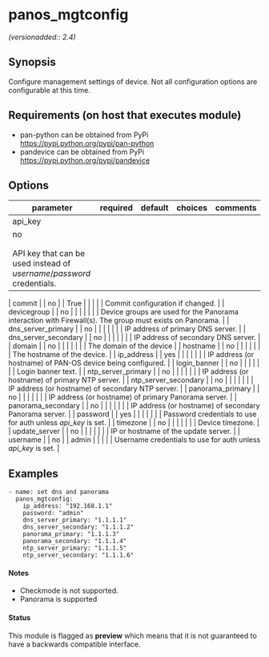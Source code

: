 # panos_mgtconfig

_(versionadded:: 2.4)_


## Synopsis

Configure management settings of device. Not all configuration options are configurable at this time.


## Requirements (on host that executes module)

- pan-python can be obtained from PyPi https://pypi.python.org/pypi/pan-python
- pandevice can be obtained from PyPi https://pypi.python.org/pypi/pandevice

## Options

| parameter | required | default | choices | comments |
| --- | --- | --- | --- | --- |
| api_key  |
| no |
|  |
| |  |
| API key that can be used instead of <em>username</em>/<em>password</em> credentials.  |
</td></tr>
| commit  |
| no |
| True |
| |  |
| Commit configuration if changed.  |
</td></tr>
| devicegroup  |
| no |
|  |
| |  |
| Device groups are used for the Panorama interaction with Firewall(s). The group must exists on Panorama.  |
</td></tr>
| dns_server_primary  |
| no |
|  |
| |  |
| IP address of primary DNS server.  |
</td></tr>
| dns_server_secondary  |
| no |
|  |
| |  |
| IP address of secondary DNS server.  |
</td></tr>
| domain  |
| no |
|  |
| |  |
| The domain of the device  |
</td></tr>
| hostname  |
| no |
|  |
| |  |
| The hostname of the device.  |
</td></tr>
| ip_address  |
| yes |
|  |
| |  |
| IP address (or hostname) of PAN-OS device being configured.  |
</td></tr>
| login_banner  |
| no |
|  |
| |  |
| Login banner text.  |
</td></tr>
| ntp_server_primary  |
| no |
|  |
| |  |
| IP address (or hostname) of primary NTP server.  |
</td></tr>
| ntp_server_secondary  |
| no |
|  |
| |  |
| IP address (or hostname) of secondary NTP server.  |
</td></tr>
| panorama_primary  |
| no |
|  |
| |  |
| IP address (or hostname) of primary Panorama server.  |
</td></tr>
| panorama_secondary  |
| no |
|  |
| |  |
| IP address (or hostname) of secondary Panorama server.  |
</td></tr>
| password  |
| yes |
|  |
| |  |
| Password credentials to use for auth unless <em>api_key</em> is set.  |
</td></tr>
| timezone  |
| no |
|  |
| |  |
| Device timezone.  |
</td></tr>
| update_server  |
| no |
|  |
| |  |
| IP or hostname of the update server.  |
</td></tr>
| username  |
| no |
| admin |
| |  |
| Username credentials to use for auth unless <em>api_key</em> is set.  |
</td></tr>
</table>
</br>



## Examples

    - name: set dns and panorama
      panos_mgtconfig:
        ip_address: "192.168.1.1"
        password: "admin"
        dns_server_primary: "1.1.1.1"
        dns_server_secondary: "1.1.1.2"
        panorama_primary: "1.1.1.3"
        panorama_secondary: "1.1.1.4"
        ntp_server_primary: "1.1.1.5"
        ntp_server_secondary: "1.1.1.6"

#### Notes

- Checkmode is not supported.
- Panorama is supported



#### Status

This module is flagged as **preview** which means that it is not guaranteed to have a backwards compatible interface.

